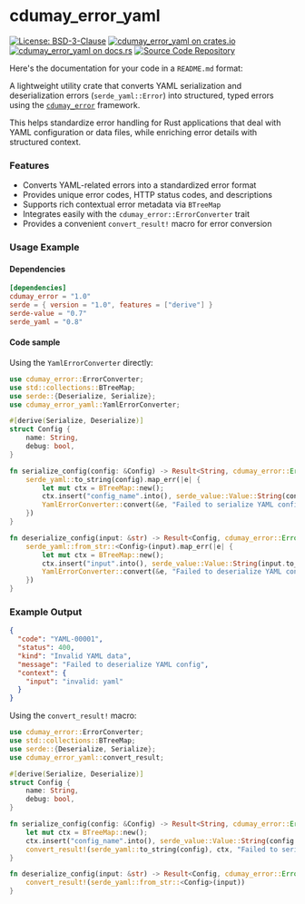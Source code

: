 # cdumay_error_yaml

[![License: BSD-3-Clause](https://img.shields.io/badge/license-BSD--3--Clause-blue)](./LICENSE)
[![cdumay_error_yaml on crates.io](https://img.shields.io/crates/v/cdumay_error_yaml)](https://crates.io/crates/cdumay_error_yaml)
[![cdumay_error_yaml on docs.rs](https://docs.rs/cdumay_error_yaml/badge.svg)](https://docs.rs/cdumay_error_yaml)
[![Source Code Repository](https://img.shields.io/badge/Code-On%20GitHub-blue?logo=GitHub)](https://github.com/cdumay/cdumay_error_yaml)

Here's the documentation for your code in a `README.md` format:

A lightweight utility crate that converts YAML serialization and deserialization errors (`serde_yaml::Error`) into structured, typed errors using the [`cdumay_error`](https://!docs.rs/cdumay-error/) framework.

This helps standardize error handling for Rust applications that deal with YAML configuration or data files, while enriching error details with structured context.

### Features

- Converts YAML-related errors into a standardized error format
- Provides unique error codes, HTTP status codes, and descriptions
- Supports rich contextual error metadata via `BTreeMap`
- Integrates easily with the `cdumay_error::ErrorConverter` trait
- Provides a convenient `convert_result!` macro for error conversion

### Usage Example

#### Dependencies

```toml
[dependencies]
cdumay_error = "1.0"
serde = { version = "1.0", features = ["derive"] }
serde-value = "0.7"
serde_yaml = "0.8"
```

#### Code sample

Using the `YamlErrorConverter` directly:
```rust
use cdumay_error::ErrorConverter;
use std::collections::BTreeMap;
use serde::{Deserialize, Serialize};
use cdumay_error_yaml::YamlErrorConverter;

#[derive(Serialize, Deserialize)]
struct Config {
    name: String,
    debug: bool,
}

fn serialize_config(config: &Config) -> Result<String, cdumay_error::Error> {
    serde_yaml::to_string(config).map_err(|e| {
        let mut ctx = BTreeMap::new();
        ctx.insert("config_name".into(), serde_value::Value::String(config.name.clone()));
        YamlErrorConverter::convert(&e, "Failed to serialize YAML config".into(), ctx)
    })
}

fn deserialize_config(input: &str) -> Result<Config, cdumay_error::Error> {
    serde_yaml::from_str::<Config>(input).map_err(|e| {
        let mut ctx = BTreeMap::new();
        ctx.insert("input".into(), serde_value::Value::String(input.to_string()));
        YamlErrorConverter::convert(&e, "Failed to deserialize YAML config".into(), ctx)
    })
}
```

### Example Output

```json
{
  "code": "YAML-00001",
  "status": 400,
  "kind": "Invalid YAML data",
  "message": "Failed to deserialize YAML config",
  "context": {
    "input": "invalid: yaml"
  }
}
```

Using the `convert_result!` macro:

```rust
use cdumay_error::ErrorConverter;
use std::collections::BTreeMap;
use serde::{Deserialize, Serialize};
use cdumay_error_yaml::convert_result;

#[derive(Serialize, Deserialize)]
struct Config {
    name: String,
    debug: bool,
}

fn serialize_config(config: &Config) -> Result<String, cdumay_error::Error> {
    let mut ctx = BTreeMap::new();
    ctx.insert("config_name".into(), serde_value::Value::String(config.name.clone()));
    convert_result!(serde_yaml::to_string(config), ctx, "Failed to serialize YAML config")
}

fn deserialize_config(input: &str) -> Result<Config, cdumay_error::Error> {
    convert_result!(serde_yaml::from_str::<Config>(input))
}
```
